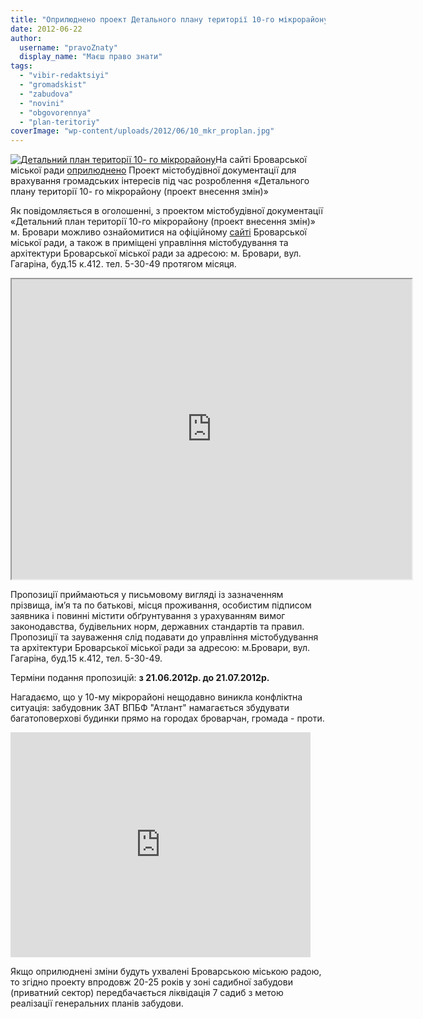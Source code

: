 ```yaml
---
title: "Оприлюднено проект Детального плану території 10-го мікрорайону"
date: 2012-06-22
author: 
  username: "pravoZnaty"
  display_name: "Маєш право знати"
tags: 
  - "vibir-redaktsiyi"
  - "gromadskist"
  - "zabudova"
  - "novini"
  - "obgovorennya"
  - "plan-teritoriy"
coverImage: "wp-content/uploads/2012/06/10_mkr_proplan.jpg"
---
```


[![](https://mpz.brovary.org/wp-content/uploads/2012/06/10_mkr_proplan.jpg "Детальний план території 10- го мікрорайону ")](https://mpz.brovary.org/wp-content/uploads/2012/06/10_mkr_proplan.jpg)На сайті Броварської міської ради [оприлюднено](http://docs.brovary.org/p3162/21.06.2012 "Проект детального плану") Проект містобудівної документації для врахування громадських інтересів під час розроблення «Детального плану території 10- го мікрорайону (проект внесення змін)»

Як повідомляється в оголошенні, з проектом містобудівної документації «Детальний план території 10-го мікрорайону (проект внесення змін)» м. Бровари можливо ознайомитися на офіційному [сайті](http://www.brovary-rada.gov.ua/) Броварської міської ради, а також в приміщені управління містобудування та архітектури Броварської міської ради за адресою: м. Бровари, вул. Гагаріна, буд.15 к.412. тел. 5-30-49 протягом місяця.

<iframe src="https://docs.google.com/file/d/0BxE2NQlPHqm_ME5zMEpGRVZTeXM/preview" width="640" height="480"></iframe>

Пропозиції приймаються у письмовому вигляді із зазначенням прізвища, ім’я та по батькові, місця проживання, особистим підписом заявника і повинні містити обґрунтування з урахуванням вимог законодавства, будівельних норм, державних стандартів та правил. Пропозиції та зауваження слід подавати до управління містобудування та архітектури Броварської міської ради за адресою: м.Бровари, вул. Гагаріна, буд.15 к.412, тел. 5-30-49.

Терміни подання пропозицій: **з 21.06.2012р. до 21.07.2012р.**

Нагадаємо, що у 10-му мікрорайоні нещодавно виникла конфліктна ситуація: забудовник ЗАТ ВПБФ "Атлант" намагається збудувати багатоповерхові будинки прямо на городах броварчан, громада - проти.

<iframe width="480" height="360" src="https://www.youtube.com/embed/GGQdqbzvRvE" frameborder="0" allowfullscreen></iframe>

Якщо оприлюднені зміни будуть ухвалені Броварською міською радою, то згідно проекту впродовж 20-25 років у зоні садибної забудови (приватний сектор) передбачається ліквідація 7 садиб з метою реалізації генеральних планів забудови.
